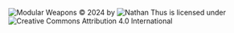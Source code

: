  ![Modular Weapons](https://github.com/NathanThus/Modular-Weapons) © 2024 by ![Nathan Thus](https://github.com/NathanThus) is licensed under ![Creative Commons Attribution 4.0 International](https://creativecommons.org/licenses/by/4.0/) 
